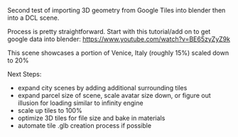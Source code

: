 Second test of importing 3D geometry from Google Tiles into blender then into a DCL scene.

Process is pretty straightforward. Start with this tutorial/add on to get google data into blender: https://www.youtube.com/watch?v=BE65zyZyZ9k

This scene showcases a portion of Venice, Italy (roughly 15%) scaled down to 20%

Next Steps: 
 - expand city scenes by adding additional surrounding tiles
 - expand parcel size of scene, scale avatar size down, or figure out illusion for loading similar to infinity engine
 - scale up tiles to 100%
 - optimize 3D tiles for file size and bake in materials
 - automate tile .glb creation process if possible